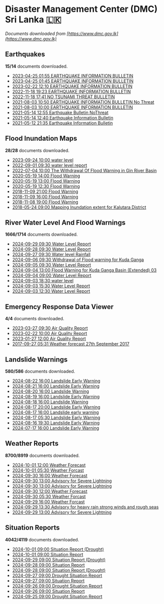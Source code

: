 # Disaster Management Center (DMC) Sri Lanka :sri_lanka:

*Documents downloaded from [https://www.dmc.gov.lk](https://www.dmc.gov.lk)*

## Earthquakes

**15/14** documents downloaded.

* [2023-04-25 01:55 EARTHQUAKE INFORMATION BULLETIN](data/earthquakes/20230425.0155.earthquake-information-bulletin.pdf)
* [2023-04-25 01:45 EARTHQUAKE INFORMATION BULLETIN](data/earthquakes/20230425.0145.earthquake-information-bulletin.pdf)
* [2023-02-22 12:10 EARTHQUAKE INFORMATION BULLETIN](data/earthquakes/20230222.1210.earthquake-information-bulletin.pdf)
* [2022-11-18 19:23 EARTHQUAKE INFORMATION BULLETIN](data/earthquakes/20221118.1923.earthquake-information-bulletin.pdf)
* [2022-11-18 17:41 NO TSUNAMI THREAT BULLETIN](data/earthquakes/20221118.1741.no-tsunami-threat-bulletin.pdf)
* [2021-08-03 10:50 EARTHQUAKE INFORMATION BULLETIN No Threat](data/earthquakes/20210803.1050.earthquake-information-bulletin-no-threat.pdf)
* [2021-08-03 10:00 EARTHQUAKE INFORMATION BULLETIN](data/earthquakes/20210803.1000.earthquake-information-bulletin.pdf)
* [2021-05-14 12:55 Earthquake Bulletin NoThreat](data/earthquakes/20210514.1255.earthquake-bulletin-nothreat.pdf)
* [2021-05-14 12:40 Earthquake Information Bulletin](data/earthquakes/20210514.1240.earthquake-information-bulletin.pdf)
* [2021-05-12 21:35 Earthquake Information Bulletin](data/earthquakes/20210512.2135.earthquake-information-bulletin.pdf)

## Flood Inundation Maps

**28/28** documents downloaded.

* [2023-09-24 10:00 water level](data/flood-inundation-maps/20230924.1000.water-level.pdf)
* [2022-09-01 09:30 water level report](data/flood-inundation-maps/20220901.0930.water-level-report.pdf)
* [2022-07-04 10:00 The Withdrawal Of Flood Warning in Gin River Basin](data/flood-inundation-maps/20220704.1000.the-withdrawal-of-flood-warning-in-gin-river-basin.pdf)
* [2020-05-19 14:00 Flood Warning](data/flood-inundation-maps/20200519.1400.flood-warning.pdf)
* [2020-05-19 13:00 Flood Warning](data/flood-inundation-maps/20200519.1300.flood-warning.pdf)
* [2020-05-19 12:30 Flood Warning](data/flood-inundation-maps/20200519.1230.flood-warning.pdf)
* [2018-11-09 21:00 Flood Warning](data/flood-inundation-maps/20181109.2100.flood-warning.PDF)
* [2018-11-09 16:00 Flood Warning](data/flood-inundation-maps/20181109.1600.flood-warning.PDF)
* [2018-11-08 19:00 Flood Warning](data/flood-inundation-maps/20181108.1900.flood-warning.PDF)
* [2018-05-24 09:00 Mapping Inundation extent for Kalutara District](data/flood-inundation-maps/20180524.0900.mapping-inundation-extent-for-kalutara-district.pdf)

## River Water Level And Flood Warnings

**1666/1714** documents downloaded.

* [2024-09-29 09:30 Water Level Report](data/river-water-level-and-flood-warnings/20240929.0930.water-level-report.jpg)
* [2024-09-28 09:30 Water Level Report](data/river-water-level-and-flood-warnings/20240928.0930.water-level-report.jpg)
* [2024-09-27 09:30 Water level  Rainfall](data/river-water-level-and-flood-warnings/20240927.0930.water-level-rainfall.jpg)
* [2024-09-06 09:30 Withdrawal of Flood warning for Kuda Ganga](data/river-water-level-and-flood-warnings/20240906.0930.withdrawal-of-flood-warning-for-kuda-ganga.pdf)
* [2024-09-05 09:30 Water Level Report](data/river-water-level-and-flood-warnings/20240905.0930.water-level-report.jpg)
* [2024-09-04 13:00 Flood Warning for Kuda Ganga Basin (Extended) 03](data/river-water-level-and-flood-warnings/20240904.1300.flood-warning-for-kuda-ganga-basin-extended-03.pdf)
* [2024-09-04 09:00 Water Level Report](data/river-water-level-and-flood-warnings/20240904.0900.water-level-report.jpg)
* [2024-09-03 18:30 water level](data/river-water-level-and-flood-warnings/20240903.1830.water-level.jpg)
* [2024-09-03 15:30 Water Level Report](data/river-water-level-and-flood-warnings/20240903.1530.water-level-report.jpg)
* [2024-09-03 12:30 Water Level Report](data/river-water-level-and-flood-warnings/20240903.1230.water-level-report.jpg)

## Emergency Response Data Viewer

**4/4** documents downloaded.

* [2023-03-27 09:30 Air Quality Report](data/emergency-response-data-viewer/20230327.0930.air-quality-report.pdf)
* [2023-02-22 10:00 Air Quality Report](data/emergency-response-data-viewer/20230222.1000.air-quality-report.pdf)
* [2023-01-27 12:00 Air Quality Report](data/emergency-response-data-viewer/20230127.1200.air-quality-report.pdf)
* [2017-09-27 05:31 Weather forecast 27th September 2017](data/emergency-response-data-viewer/20170927.0531.weather-forecast-27th-september-2017.pdf)

## Landslide Warnings

**580/586** documents downloaded.

* [2024-08-22 16:00 Landslide Early Warning](data/landslide-warnings/20240822.1600.landslide-early-warning.pdf)
* [2024-08-21 16:00 Landslide Early Warning](data/landslide-warnings/20240821.1600.landslide-early-warning.pdf)
* [2024-08-20 16:00 Landslide Warning](data/landslide-warnings/20240820.1600.landslide-warning.pdf)
* [2024-08-19 16:00 Landslide Early Warning](data/landslide-warnings/20240819.1600.landslide-early-warning.pdf)
* [2024-08-18 16:00 Landslide Warning](data/landslide-warnings/20240818.1600.landslide-warning.pdf)
* [2024-08-17 20:00 Landslide Early Warning](data/landslide-warnings/20240817.2000.landslide-early-warning.pdf)
* [2024-08-17 16:00 Landslide early warning](data/landslide-warnings/20240817.1600.landslide-early-warning.pdf)
* [2024-08-17 05:30 Landslide Early Warning](data/landslide-warnings/20240817.0530.landslide-early-warning.pdf)
* [2024-08-16 19:30 Landslide Early Warning](data/landslide-warnings/20240816.1930.landslide-early-warning.pdf)
* [2024-07-17 16:00 Landslide Early Warning](data/landslide-warnings/20240717.1600.landslide-early-warning.pdf)

## Weather Reports

**8700/8919** documents downloaded.

* [2024-10-01 12:00 Weather Forecast](data/weather-reports/20241001.1200.weather-forecast.pdf)
* [2024-10-01 05:30 Weather Forcast](data/weather-reports/20241001.0530.weather-forcast.pdf)
* [2024-09-30 16:00 Weather Forecast](data/weather-reports/20240930.1600.weather-forecast.pdf)
* [2024-09-30 13:00 Advisory for Severe Lightning](data/weather-reports/20240930.1300.advisory-for-severe-lightning.pdf)
* [2024-09-30 13:00 Advisory for Severe Lightning](data/weather-reports/20240930.1300.advisory-for-severe-lightning.pdf)
* [2024-09-30 12:00 Weather Forecast](data/weather-reports/20240930.1200.weather-forecast.pdf)
* [2024-09-30 05:30 Weather Forcast](data/weather-reports/20240930.0530.weather-forcast.pdf)
* [2024-09-29 16:00 Weather Forcast](data/weather-reports/20240929.1600.weather-forcast.pdf)
* [2024-09-29 13:30 Advisory for heavy rain strong winds and rough seas](data/weather-reports/20240929.1330.advisory-for-heavy-rain-strong-winds-and-rough-seas.pdf)
* [2024-09-29 13:00 Advisory for Severe Lightning](data/weather-reports/20240929.1300.advisory-for-severe-lightning.pdf)

## Situation Reports

**4042/4119** documents downloaded.

* [2024-10-01 09:00 Situation Report (Drought)](data/situation-reports/20241001.0900.situation-report-drought.pdf)
* [2024-10-01 09:00 Situation Report](data/situation-reports/20241001.0900.situation-report.pdf)
* [2024-09-29 09:00 Situation Report (Drought)](data/situation-reports/20240929.0900.situation-report-drought.pdf)
* [2024-09-28 09:00 Situation Report](data/situation-reports/20240928.0900.situation-report.pdf)
* [2024-09-28 09:00 Situation Report (Drought)](data/situation-reports/20240928.0900.situation-report-drought.pdf)
* [2024-09-27 09:00 Drought Situation Report](data/situation-reports/20240927.0900.drought-situation-report.pdf)
* [2024-09-27 09:00 Situation Report](data/situation-reports/20240927.0900.situation-report.pdf)
* [2024-09-26 09:00 Drought Situation Report](data/situation-reports/20240926.0900.drought-situation-report.pdf)
* [2024-09-26 09:00 Situation Report](data/situation-reports/20240926.0900.situation-report.pdf)
* [2024-09-25 09:00 Drought Situation Report](data/situation-reports/20240925.0900.drought-situation-report.pdf)

